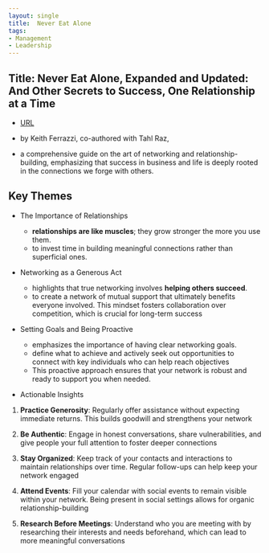 ```yaml
---
layout: single
title:  Never Eat Alone
tags:
- Management
- Leadership 
---
```



## Title: Never Eat Alone, Expanded and Updated: And Other Secrets to Success, One Relationship at a Time


- [URL](https://www.amazon.com/Never-Eat-Alone-Expanded-Updated/dp/0385346654/ref=sr_1_1?crid=2AFAMYVGLFRHJ&dib=eyJ2IjoiMSJ9.qsoh0kF1_vC_bWCLO7v6eimkaEkkmkL8cojjjp70fkt9403xzxTfv5D0j1u-EjzK5hkDhIcn948JQoCFYIF2oXdlu2oZYbYYOT4eL55vsJi2U2azbcYBePEzpuTUrC9LMQ6pka23C9fGT9GK3GXqHSAkGJ_qNnNcoi9qniqBzcG6nhkBx5Pnk_KqWVr7zSzWFsSn36uF9T6O7GMkWli5y4iWwuVhRPEfpyvpfhnXQSM.2DQyx3SKW02HI3Y9g3KXxpDPmSpNeLzrs1Lh422K8lQ&dib_tag=se&keywords=book+never+eat+alone&qid=1735804886&sprefix=book+never+eat+%2Caps%2C69&sr=8-1)


- by Keith Ferrazzi, co-authored with Tahl Raz, 

- a comprehensive guide on the art of networking and relationship-building, emphasizing that success in business and life is deeply rooted in the connections we forge with others. 


## Key Themes

- The Importance of Relationships
  + **relationships are like muscles**; they grow stronger the more you use them. 
  + to invest time in building meaningful connections rather than superficial ones.

- Networking as a Generous Act
  + highlights that true networking involves **helping others succeed**. 
  + to create a network of mutual support that ultimately benefits everyone involved. This mindset fosters collaboration over competition, which is crucial for long-term success

- Setting Goals and Being Proactive
  + emphasizes the importance of having clear networking goals. 
  + define what to achieve and actively seek out opportunities to connect with key individuals who can help  reach  objectives
  + This proactive approach ensures that your network is robust and ready to support you when needed.

- Actionable Insights

1. **Practice Generosity**: Regularly offer assistance without expecting immediate returns. This builds goodwill and strengthens your network
   
2. **Be Authentic**: Engage in honest conversations, share vulnerabilities, and give people your full attention to foster deeper connections

3. **Stay Organized**: Keep track of your contacts and interactions to maintain relationships over time. Regular follow-ups can help keep your network engaged

4. **Attend Events**: Fill your calendar with social events to remain visible within your network. Being present in social settings allows for organic relationship-building

5. **Research Before Meetings**: Understand who you are meeting with by researching their interests and needs beforehand, which can lead to more meaningful conversations


